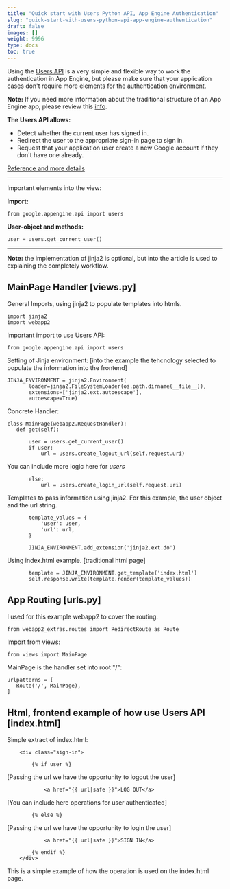 ```yaml
---
title: "Quick start with Users Python API, App Engine Authentication"
slug: "quick-start-with-users-python-api-app-engine-authentication"
draft: false
images: []
weight: 9996
type: docs
toc: true
---
```


Using the [Users API](https://cloud.google.com/appengine/docs/standard/python/users/) is a very simple and flexible way to work the authentication in App Engine, but please make sure that your application cases don't require more elements for the authentication environment.

**Note:** If you need more information about the traditional structure of an App Engine app, please review this [info](https://cloud.google.com/appengine/docs/standard/python/getting-started/creating-guestbook).

**The Users API allows:**
* Detect whether the current user has signed in.
* Redirect the user to the appropriate sign-in page to sign in.
* Request that your application user create a new Google account if they don't have one already.

[Reference and more details](https://cloud.google.com/appengine/docs/standard/python/users/)


----------

Important elements into the view:

**Import:**

    from google.appengine.api import users

**User-object and methods:**

    user = users.get_current_user()

----------

**Note:** the implementation of jinja2 is optional, but into the article is used to explaining the completely workflow.




## MainPage Handler [views.py]
General Imports, using jinja2 to populate templates into htmls.
 
    import jinja2
    import webapp2

Important import to use Users API:

    from google.appengine.api import users

Setting of Jinja environment: [into the example the tehcnology selected to populate the information into the frontend]    
    
    JINJA_ENVIRONMENT = jinja2.Environment(
           loader=jinja2.FileSystemLoader(os.path.dirname(__file__)),
           extensions=['jinja2.ext.autoescape'],
           autoescape=True)
    
Concrete Handler:
    
    class MainPage(webapp2.RequestHandler):
       def get(self):
    
           user = users.get_current_user()
           if user:
               url = users.create_logout_url(self.request.uri)
You can include more logic here for *users*

           else:
               url = users.create_login_url(self.request.uri)

Templates to pass information using jinja2. For this example, the user object and the url string.
   
           template_values = {
               'user': user,
               'url': url,
           }
    
           JINJA_ENVIRONMENT.add_extension('jinja2.ext.do')

Using index.html example. [traditional html page]

           template = JINJA_ENVIRONMENT.get_template('index.html')
           self.response.write(template.render(template_values))

## App Routing [urls.py]
I used for this example webapp2 to cover the routing.
 
    from webapp2_extras.routes import RedirectRoute as Route

Import from views:

    from views import MainPage

MainPage is the handler set into root "/":

    urlpatterns = [
       Route('/', MainPage),
    ]

## Html, frontend example of how use Users API [index.html]
Simple extract of index.html:

        <div class="sign-in">

            {% if user %}

[Passing the url we have the opportunity to logout the user]

                <a href="{{ url|safe }}">LOG OUT</a>

[You can include here operations for user authenticated]

            {% else %}
[Passing the url we have the opportunity to login the user]

                <a href="{{ url|safe }}">SIGN IN</a>

            {% endif %}
        </div>

This is a simple example of how the operation is used on the index.html page. 

